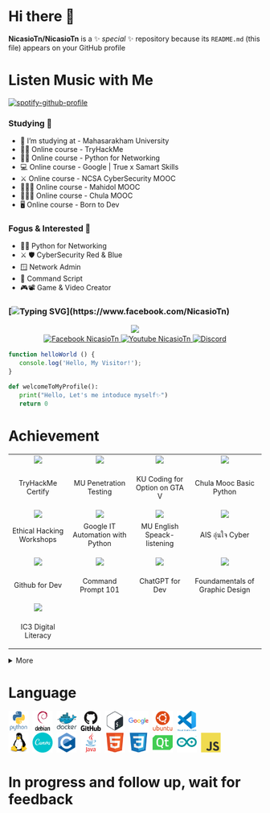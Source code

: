 # Hi there 👋 

**NicasioTn/NicasioTn** is a ✨ _special_ ✨ repository because its `README.md` (this file) appears on your GitHub profile

# Listen Music with Me
[![spotify-github-profile](https://spotify-github-profile.vercel.app/api/view?uid=0lo4nubxlxf7u1c0x8x2laaxj&cover_image=true&theme=novatorem&show_offline=false&bar_color=018089&bar_color_cover=false)](https://spotify-github-profile.vercel.app/api/view?uid=0lo4nubxlxf7u1c0x8x2laaxj&redirect=true)

<!--
# Contact & Social
![Discord](https://img.shields.io/badge/Discord-%237289DA.svg?style=for-the-badge&logo=discord&logoColor=white)
![Facebook](https://img.shields.io/badge/Facebook-%231877F2.svg?style=for-the-badge&logo=Facebook&logoColor=white)
![Gmail](https://img.shields.io/badge/Gmail-D14836?style=for-the-badge&logo=gmail&logoColor=white)
![Line](https://img.shields.io/badge/Line-00C300?style=for-the-badge&logo=line&logoColor=white)
![YouTube](https://img.shields.io/badge/YouTube-%23FF0000.svg?style=for-the-badge&logo=YouTube&logoColor=white)
-->

### Studying 👋
- 🌱 I’m studying at - Mahasarakham University
- 🧙‍♂️ Online course - TryHackMe
- 🧙‍♂️ Online course - Python for Networking
- 💻 Online course - Google | True x Samart Skills
- ⚔️ Online course - NCSA CyberSecurity MOOC
- 👨🏻‍🏫 Online course - Mahidol MOOC
- 👨🏻‍🏫 Online course - Chula MOOC
- 🖥️ Online course - Born to Dev
### Fogus & Interested 📖
- 📄🐍 Python for Networking 
- ⚔️ 🛡 CyberSecurity Red & Blue
- 🪟 Network Admin
- 📃 Command Script 
- 🎮📽️ Game & Video Creator

<!--
### My Youtube Channel 😂🐇
   [![YouTube](https://img.shields.io/badge/YouTube-%23FF0000.svg?style=for-the-badge&logo=YouTube&logoColor=white)](https://www.youtube.com/@nicasiotn)
-->
### [![Typing SVG](https://readme-typing-svg.demolab.com/?color=F70000&lines=Hi+I'am+NicasioTn+👋;)](https://www.facebook.com/NicasioTn)
<!-- 
  Spider-Man Image
-->
<div id="header" align="center">
   <img src="https://media.giphy.com/media/pzx3gSooxpiHlr3KeS/giphy.gif" width="550"/><br>
</div>

<div id="badges" align="center">
  <a href="https://www.facebook.com/NicasioTn">
    <img src="https://img.shields.io/badge/Facebook-%231877F2.svg?style=for-the-badge&logo=Facebook&logoColor=white" alt="Facebook NicasioTn"/>
  </a>
  <a href="https://www.youtube.com/@nicasiotn">
    <img src="https://img.shields.io/badge/YouTube-%23FF0000.svg?style=for-the-badge&logo=YouTube&logoColor=white" alt="Youtube NicasioTn"/>
  </a>
  <a href="your-twitter-URL">
    <img src="https://img.shields.io/badge/Discord-%231877F2.svg?style=for-the-badge&logo=discord&logoColor=white" alt="Discord"/>
  </a>
</div>

```javascript
function helloWorld () {
   console.log('Hello, My Visitor!');
} 
```
```python
def welcomeToMyProfile():
   print("Hello, Let's me intoduce myself✨")
   return 0
```
<!--
Here are some ideas to get you started:
- 🔭 I’m currently working on ...
- 👯 I’m looking to collaborate on ...
- 🤔 I’m looking for help with ...
- 💬 Ask me about ...
- 📫 How to reach me: ...
- 😄 Pronouns: ...
- ⚡ Fun fact: ...
-->


# Achievement
<!--
- TryHackMe Certify
<div align="center">
   <img src="https://user-images.githubusercontent.com/55986701/217346144-2116d81a-4396-41d7-ab97-14adb01e9267.png" width="300"/><br>
</div>
- MU Penetration Testing
<div align="center">
   <img src="https://user-images.githubusercontent.com/55986701/217346634-ff7b56ad-d738-41c6-a747-2065baab4280.jpg" width="300"/><br>
</div>
- KU Coding for Option on GTA V
<div align="center">
   <img src="https://user-images.githubusercontent.com/55986701/217346952-dc0a03ff-35c6-4de2-ad25-fcddb7aa3875.jpg" width="300"/><br>
</div>
- Chula Mooc Basic Python
<div align="center">
   <img src="https://user-images.githubusercontent.com/55986701/217347344-890667ca-4b4c-4590-baa8-67ec7aa03638.jpg" width="300"/><br>
</div>
-->

<!-- Table of Achievement -->
<div>
    <table class="styled" align="center">
    <tr align="center">
        <td><img src="https://user-images.githubusercontent.com/55986701/217346144-2116d81a-4396-41d7-ab97-14adb01e9267.png" width="300"/><br>
        <td><img src="https://user-images.githubusercontent.com/55986701/217346634-ff7b56ad-d738-41c6-a747-2065baab4280.jpg" width="300"/><br>
        <td><img src="https://user-images.githubusercontent.com/55986701/217346952-dc0a03ff-35c6-4de2-ad25-fcddb7aa3875.jpg" width="300"/><br>
        <td><img src="https://user-images.githubusercontent.com/55986701/217347344-890667ca-4b4c-4590-baa8-67ec7aa03638.jpg" width="300"/><br>
    </tr>
    <tr align="center">
       <td><p>TryHackMe Certify</p>
       <td><p>MU Penetration Testing</p>
       <td><p>KU Coding for Option on GTA V</p>
       <td><p>Chula Mooc Basic Python</p>
    </tr>
    <tr align="center">
       <td><img src="https://user-images.githubusercontent.com/55986701/217350570-3d736251-1b00-4d86-94d5-08c098da35a2.jpg" width="300"/><br>
       <td><img src="https://user-images.githubusercontent.com/55986701/217352434-ac0a8b8a-7593-46d3-b31a-4753945e53df.jpg" width="300"/><br>
       <td><img src="https://user-images.githubusercontent.com/55986701/241412887-80aa4bf1-40a5-494e-b1fe-55f13e03e1ec.png" width="300"/><br>
       <td><img src="https://user-images.githubusercontent.com/55986701/241412896-3ef8bb53-e59a-40fb-bf80-58227175c1bc.png" width="300"/><br>
    </tr>
    <tr align="center">
      <td>Ethical Hacking Workshops</p>
      <td>Google IT Automation with Python</p>
      <td>MU English Speack-listening</p>
      <td>AIS อุ่นใจ Cyber </p>
    </tr>
    <tr align="center">
        <td><img src="https://user-images.githubusercontent.com/55986701/241416115-80673657-d9d1-4751-98e8-1e5a39d2c34b.png" width="300"/><br>
        <td><img src="https://user-images.githubusercontent.com/55986701/241415854-721f1e12-1654-4ec7-8378-ee3f52418a25.png" width="300"/><br>
        <td><img src="https://user-images.githubusercontent.com/55986701/241415687-8fd7736a-96b4-4a4e-b3ae-9559a205598b.png" width="300"/><br>
        <td><img src="https://user-images.githubusercontent.com/55986701/241415943-ca00e2d0-fbfb-465b-bf50-41f894fd7768.png" width="300"/><br>
    </tr>
    <tr align="center">
       <td><p>Github for Dev</p>
       <td><p>Command Prompt 101</p>
       <td><p>ChatGPT for Dev</p>
       <td><p>Foundamentals of Graphic Design</p>
    </tr>
    <tr align="center">
        <td><img src="https://user-images.githubusercontent.com/55986701/245218714-2ace77fd-7282-4adc-a704-cad70d729e27.png" width="300"/><br>
    <tr align="center">
       <td><p>IC3 Digital Literacy</p>
    </tr>
    </table>
</div>

<details><summary> More </summary>
<div>
    <table class="styled" align="center">
    <tr align="center">
       <td><img src="https://user-images.githubusercontent.com/55986701/217353352-1984907d-9f12-45bb-b83e-1c188205ac14.png" width="300"/><br>
       <td><img src="https://user-images.githubusercontent.com/55986701/217353641-84055723-b883-4390-82f9-47bfdcd438a0.png" width="300"/><br>
       <td><img src="https://user-images.githubusercontent.com/55986701/241420321-423ff833-3f4d-4b09-9588-21441177b70a.png" width="300"/><br>
    </tr>
    <tr align="center">
    <td>Pre Security Learning Path</p>
    <td>Introduction Cyber Security Learning Path</p>
    <td>NCSA Training</p>
    </tr>
    </table>
</div>
#### We can hide anything, even code!

```ruby
   puts "Hello World"
```

</p>
</details>

# Language

<div>
  <img src="https://github.com/devicons/devicon/blob/master/icons/python/python-original-wordmark.svg" title="python" alt="python" width="40" height="40"/>&nbsp;
  <img src="https://github.com/devicons/devicon/blob/master/icons/debian/debian-original-wordmark.svg" title="debian" alt="debian" width="40" height="40"/>&nbsp;
  <img src="https://github.com/devicons/devicon/blob/master/icons/docker/docker-original-wordmark.svg" title="docker" alt="docker" width="40" height="40"/>&nbsp;
  <img src="https://github.com/devicons/devicon/blob/master/icons/github/github-original-wordmark.svg" title="github" alt="github" width="40" height="40"/>&nbsp;
  <img src="https://github.com/devicons/devicon/blob/master/icons/bash/bash-original.svg" title="bash" alt="bash" width="40" height="40"/>&nbsp;
  <img src="https://github.com/devicons/devicon/blob/master/icons/google/google-original-wordmark.svg" title="google" alt="google" width="40" height="40"/>&nbsp;
  <img src="https://github.com/devicons/devicon/blob/master/icons/ubuntu/ubuntu-plain-wordmark.svg" title="ubuntu" alt="ubuntu" width="40" height="40"/>&nbsp;
  <img src="https://github.com/devicons/devicon/blob/master/icons/vscode/vscode-original-wordmark.svg" title="vscode" alt="vscode" width="40" height="40"/>&nbsp; 
  <br>
  <img src="https://github.com/devicons/devicon/blob/master/icons/linux/linux-original.svg" title="linux" alt="linux" width="40" height="40"/>&nbsp;
  <img src="https://github.com/devicons/devicon/blob/master/icons/canva/canva-original.svg" title="canva" alt="canva" width="40" height="40"/>&nbsp;
  <img src="https://github.com/devicons/devicon/blob/master/icons/c/c-original.svg" title="c" alt="c" width="40" height="40"/>&nbsp;
  <img src="https://github.com/devicons/devicon/blob/master/icons/java/java-original-wordmark.svg" title="Java" alt="Java" width="40" height="40"/>&nbsp;
  <img src="https://github.com/devicons/devicon/blob/master/icons/html5/html5-original.svg" title="HTML5" alt="HTML" width="40" height="40"/>&nbsp;
  <img src="https://github.com/devicons/devicon/blob/master/icons/css3/css3-original.svg" title="css3" alt="css3" width="40" height="40"/>&nbsp;
  <img src="https://github.com/devicons/devicon/blob/master/icons/qt/qt-original.svg" title="qt" alt="qt" width="40" height="40"/>&nbsp;
  <img src="https://github.com/devicons/devicon/blob/master/icons/arduino/arduino-original.svg" title="arduino" alt="arduino" width="40" height="40"/>&nbsp;
  <img src="https://github.com/devicons/devicon/blob/master/icons/javascript/javascript-original.svg" title="JavaScript" alt="JavaScript" width="40" height="40"/>&nbsp; <br>
</div>

<!-- 

- [x] #739
- [ ] https://github.com/octo-org/octo-repo/issues/740
- [ ] Add delight to the experience when all tasks are complete :tada:

# Stat
[![GitHub Streak](http://github-readme-streak-stats.herokuapp.com?user=your-github-username&theme=dark&background=000000)](https://git.io/streak-stats)
-->
# In progress and follow up, wait for feedback
